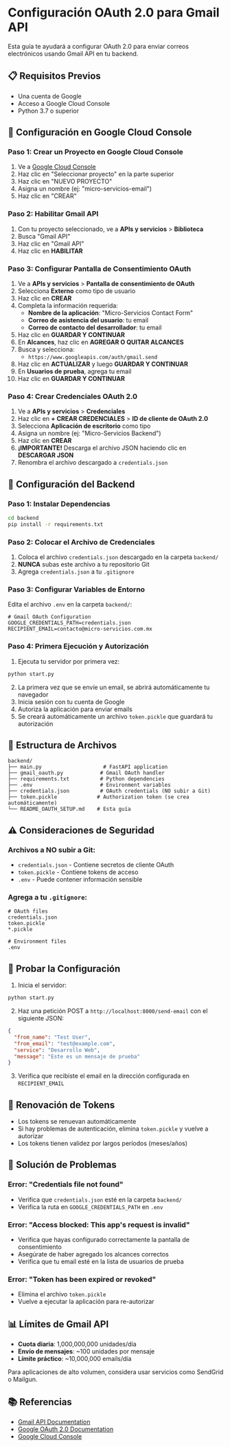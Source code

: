 # Configuración OAuth 2.0 para Gmail API

Esta guía te ayudará a configurar OAuth 2.0 para enviar correos electrónicos usando Gmail API en tu backend.

## 📋 Requisitos Previos

- Una cuenta de Google
- Acceso a Google Cloud Console
- Python 3.7 o superior

## 🚀 Configuración en Google Cloud Console

### Paso 1: Crear un Proyecto en Google Cloud Console

1. Ve a [Google Cloud Console](https://console.cloud.google.com/)
2. Haz clic en "Seleccionar proyecto" en la parte superior
3. Haz clic en "NUEVO PROYECTO"
4. Asigna un nombre (ej: "micro-servicios-email")
5. Haz clic en "CREAR"

### Paso 2: Habilitar Gmail API

1. Con tu proyecto seleccionado, ve a **APIs y servicios** > **Biblioteca**
2. Busca "Gmail API"
3. Haz clic en "Gmail API"
4. Haz clic en **HABILITAR**

### Paso 3: Configurar Pantalla de Consentimiento OAuth

1. Ve a **APIs y servicios** > **Pantalla de consentimiento de OAuth**
2. Selecciona **Externo** como tipo de usuario
3. Haz clic en **CREAR**
4. Completa la información requerida:
   - **Nombre de la aplicación**: "Micro-Servicios Contact Form"
   - **Correo de asistencia del usuario**: tu email
   - **Correo de contacto del desarrollador**: tu email
5. Haz clic en **GUARDAR Y CONTINUAR**
6. En **Alcances**, haz clic en **AGREGAR O QUITAR ALCANCES**
7. Busca y selecciona:
   - `https://www.googleapis.com/auth/gmail.send`
8. Haz clic en **ACTUALIZAR** y luego **GUARDAR Y CONTINUAR**
9. En **Usuarios de prueba**, agrega tu email
10. Haz clic en **GUARDAR Y CONTINUAR**

### Paso 4: Crear Credenciales OAuth 2.0

1. Ve a **APIs y servicios** > **Credenciales**
2. Haz clic en **+ CREAR CREDENCIALES** > **ID de cliente de OAuth 2.0**
3. Selecciona **Aplicación de escritorio** como tipo
4. Asigna un nombre (ej: "Micro-Servicios Backend")
5. Haz clic en **CREAR**
6. **¡IMPORTANTE!** Descarga el archivo JSON haciendo clic en **DESCARGAR JSON**
7. Renombra el archivo descargado a `credentials.json`

## 🔧 Configuración del Backend

### Paso 1: Instalar Dependencias

```bash
cd backend
pip install -r requirements.txt
```

### Paso 2: Colocar el Archivo de Credenciales

1. Coloca el archivo `credentials.json` descargado en la carpeta `backend/`
2. **NUNCA** subas este archivo a tu repositorio Git
3. Agrega `credentials.json` a tu `.gitignore`

### Paso 3: Configurar Variables de Entorno

Edita el archivo `.env` en la carpeta `backend/`:

```env
# Gmail OAuth Configuration
GOOGLE_CREDENTIALS_PATH=credentials.json
RECIPIENT_EMAIL=contacto@micro-servicios.com.mx
```

### Paso 4: Primera Ejecución y Autorización

1. Ejecuta tu servidor por primera vez:
```bash
python start.py
```

2. La primera vez que se envíe un email, se abrirá automáticamente tu navegador
3. Inicia sesión con tu cuenta de Google
4. Autoriza la aplicación para enviar emails
5. Se creará automáticamente un archivo `token.pickle` que guardará tu autorización

## 📁 Estructura de Archivos

```
backend/
├── main.py                    # FastAPI application
├── gmail_oauth.py            # Gmail OAuth handler
├── requirements.txt          # Python dependencies
├── .env                      # Environment variables
├── credentials.json          # OAuth credentials (NO subir a Git)
├── token.pickle             # Authorization token (se crea automáticamente)
└── README_OAUTH_SETUP.md    # Esta guía
```

## ⚠️ Consideraciones de Seguridad

### Archivos a NO subir a Git:
- `credentials.json` - Contiene secretos de cliente OAuth
- `token.pickle` - Contiene tokens de acceso
- `.env` - Puede contener información sensible

### Agrega a tu `.gitignore`:
```gitignore
# OAuth files
credentials.json
token.pickle
*.pickle

# Environment files
.env
```

## 🧪 Probar la Configuración

1. Inicia el servidor:
```bash
python start.py
```

2. Haz una petición POST a `http://localhost:8000/send-email` con el siguiente JSON:
```json
{
  "from_name": "Test User",
  "from_email": "test@example.com",
  "service": "Desarrollo Web",
  "message": "Este es un mensaje de prueba"
}
```

3. Verifica que recibiste el email en la dirección configurada en `RECIPIENT_EMAIL`

## 🔄 Renovación de Tokens

- Los tokens se renuevan automáticamente
- Si hay problemas de autenticación, elimina `token.pickle` y vuelve a autorizar
- Los tokens tienen validez por largos períodos (meses/años)

## 🚨 Solución de Problemas

### Error: "Credentials file not found"
- Verifica que `credentials.json` esté en la carpeta `backend/`
- Verifica la ruta en `GOOGLE_CREDENTIALS_PATH` en `.env`

### Error: "Access blocked: This app's request is invalid"
- Verifica que hayas configurado correctamente la pantalla de consentimiento
- Asegúrate de haber agregado los alcances correctos
- Verifica que tu email esté en la lista de usuarios de prueba

### Error: "Token has been expired or revoked"
- Elimina el archivo `token.pickle`
- Vuelve a ejecutar la aplicación para re-autorizar

## 📊 Límites de Gmail API

- **Cuota diaria**: 1,000,000,000 unidades/día
- **Envío de mensajes**: ~100 unidades por mensaje
- **Límite práctico**: ~10,000,000 emails/día

Para aplicaciones de alto volumen, considera usar servicios como SendGrid o Mailgun.

## 📚 Referencias

- [Gmail API Documentation](https://developers.google.com/gmail/api)
- [Google OAuth 2.0 Documentation](https://developers.google.com/identity/protocols/oauth2)
- [Google Cloud Console](https://console.cloud.google.com/)
